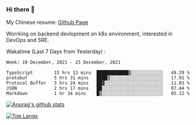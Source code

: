### Hi there 👋

My Chinese resume: [Github Page](https://spencercjh.github.io/resume/)

Worrking on backend devlopment on k8s environment, interested in DevOps and SRE.

Wakatime (Last 7 Days from Yesterday) :

<!--START_SECTION:waka-->
```text
Week: 19 December, 2021 - 25 December, 2021

TypeScript        15 hrs 13 mins  ████████████▒░░░░░░░░░░░░   49.29 % 
protobuf          5 hrs 31 mins   ████▒░░░░░░░░░░░░░░░░░░░░   17.91 % 
Protocol Buffer   3 hrs 24 mins   ██▓░░░░░░░░░░░░░░░░░░░░░░   11.03 % 
JSON              2 hrs 17 mins   ██░░░░░░░░░░░░░░░░░░░░░░░   07.44 % 
Markdown          1 hr 34 mins    █▒░░░░░░░░░░░░░░░░░░░░░░░   05.12 % 
```
<!--END_SECTION:waka-->

[![Anurag's github stats](https://github-readme-stats.vercel.app/api?username=spencercjh&theme=tokyonight&show_icons=true)](https://github.com/anuraghazra/github-readme-stats)

[![Top Langs](https://github-readme-stats.vercel.app/api/top-langs/?username=spencercjh&layout=compact&theme=tokyonight)](https://github.com/anuraghazra/github-readme-stats)

